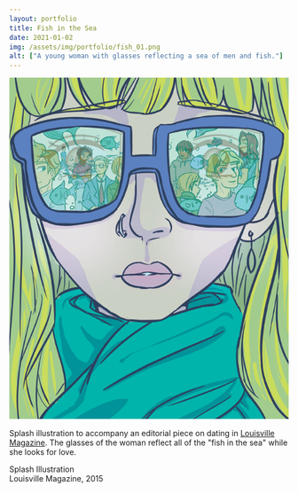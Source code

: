 ```yaml
---
layout: portfolio
title: Fish in the Sea
date: 2021-01-02
img: /assets/img/portfolio/fish_01.png
alt: ["A young woman with glasses reflecting a sea of men and fish."]
---
```


<a href="/assets/img/portfolio/fish_01.png"><img src="/assets/img/portfolio/fish_01.png" alt="A young woman with glasses reflecting a sea of men and fish."></a>

Splash illustration to accompany an editorial piece on dating in [Louisville Magazine](https://louisville.com/). The glasses of the woman reflect all of the "fish in the sea" while she looks for love.

Splash Illustration  
Louisville Magazine, 2015
